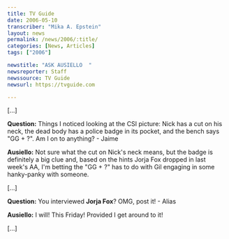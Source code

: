 ```yaml
---
title: TV Guide
date: 2006-05-10
transcriber: "Mika A. Epstein"
layout: news
permalink: /news/2006/:title/
categories: [News, Articles]
tags: ["2006"]

newstitle: "ASK AUSIELLO  "
newsreporter: Staff
newssource: TV Guide
newsurl: https://tvguide.com

---
```


[...]

**Question:** Things I noticed looking at the CSI picture: Nick has a cut on his neck, the dead body has a police badge in its pocket, and the bench says "GG + ?". Am I on to anything? - Jaime

**Ausiello:** Not sure what the cut on Nick's neck means, but the badge is definitely a big clue and, based on the hints Jorja Fox dropped in last week's AA, I'm betting the "GG + ?" has to do with Gil engaging in some hanky-panky with someone.

[...]

**Question:** You interviewed **Jorja Fox**? OMG, post it! - Alias

**Ausiello:** I will! This Friday! Provided I get around to it!

[...]
